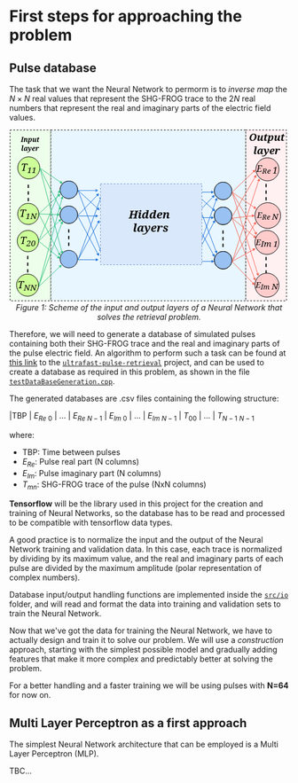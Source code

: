 # First steps for approaching the problem

## Pulse database

The task that we want the Neural Network to permorm is to *inverse map* the $N\times N$ real values that represent the SHG-FROG trace to the $2N$ real numbers that represent the real and imaginary parts of the electric field values.

<p align="center">
  <img src="./figs/readme/NN.png" alt="NN scheme for solving the retrieval problem." width="550"/><br>
  <em>Figure 1: Scheme of the input and output layers of a Neural Network that solves the retrieval problem.</em>
</p>

Therefore, we will need to generate a database of simulated pulses containing both their SHG-FROG trace and the real and imaginary parts of the pulse electric field. An algorithm to perform such a task can be found at [this link](https://github.com/Loracio/ultrafast-pulse-retrieval/blob/main/src/pulse.hpp#L446) to the [`ultrafast-pulse-retrieval`](https://github.com/Loracio/ultrafast-pulse-retrieval) project, and can be used to create a database as required in this problem, as shown in the file [`testDataBaseGeneration.cpp`](https://github.com/Loracio/ultrafast-pulse-retrieval/blob/main/tests/testDataBaseGeneration.cpp).

The generated databases are .csv files containing the following structure:

|TBP | $E_{Re \ 0}$ | $\dots$ | $E_{Re \ N-1}$ | $E_{Im \ 0}$ | $\dots$ | $E_{Im \ N-1}$ | $T_{00}$ | $\dots$ | $T_{N-1 \ N-1}$

where:

- TBP: Time between pulses
- $E_{Re}$: Pulse real part (N columns)
- $E_{Im}$: Pulse imaginary part (N columns)
- $T_{mn}$: SHG-FROG trace of the pulse (NxN columns)

**Tensorflow** will be the library used in this project for the creation and training of Neural Networks, so the database has to be read and processed to be compatible with tensorflow data types.

A good practice is to normalize the input and the output of the Neural Network training and validation data. In this case, each trace is normalized by dividing by its maximum value, and the real and imaginary parts of each pulse are divided by the maximum amplitude (polar representation of complex numbers).

Database input/output handling functions are implemented inside the [`src/io`](/src/io/) folder, and will read and format the data into training and validation sets to train the Neural Network.

Now that we've got the data for training the Neural Network, we have to actually design and train it to solve our problem. We will use a *construction* approach, starting with the simplest possible model and gradually adding features that make it more complex and predictably better at solving the problem.

For a better handling and a faster training we will be using pulses with **N=64** for now on.

## Multi Layer Perceptron as a first approach

The simplest Neural Network architecture that can be employed is a Multi Layer Perceptron (MLP).

TBC...
